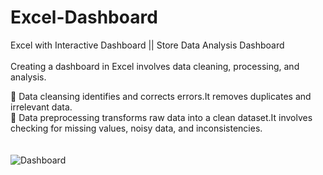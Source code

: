 # Excel-Dashboard
 Excel with Interactive Dashboard  || Store Data Analysis Dashboard <br></br>
 Creating a dashboard in Excel involves data cleaning, processing, and analysis.<br>
 
 🔸  Data cleansing identifies and corrects errors.It removes duplicates and irrelevant data.<br>
 🔸  Data preprocessing transforms raw data into a clean dataset.It involves checking for missing values, noisy data, and inconsistencies.<br></br>
<br> ![Dashboard](https://github.com/user-attachments/assets/f4c1fcce-dfd0-47f1-abeb-2efc35b32f40)
